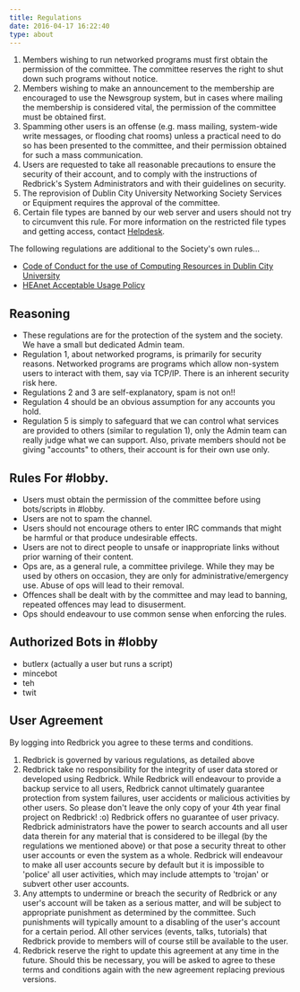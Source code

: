 ```yaml
---
title: Regulations
date: 2016-04-17 16:22:40
type: about
---
```



1. Members wishing to run networked programs must first obtain the permission
   of the committee. The committee reserves the right to shut down such
   programs without notice.
2. Members wishing to make an announcement to the membership are encouraged to
   use the Newsgroup system, but in cases where mailing the membership is
   considered vital, the permission of the committee must be obtained first.
3. Spamming other users is an offense (e.g. mass mailing, system-wide write
   messages, or flooding chat rooms) unless a practical need to do so has been
   presented to the committee, and their permission obtained for such a mass
   communication.
4. Users are requested to take all reasonable precautions to ensure the
   security of their account, and to comply with the instructions of Redbrick's
   System Administrators and with their guidelines on security.
5. The reprovision of Dublin City University Networking Society Services or
   Equipment requires the approval of the committee.
6. Certain file types are banned by our web server and users should not try to
   circumvent this rule. For more information on the restricted file types and
   getting access, contact [Helpdesk](mailto:helpdesk@redbrick.dcu.ie).


The following regulations are additional to the Society's own rules...
- [Code of Conduct for the use of Computing Resources in Dublin City
  University][1]
- [HEAnet Acceptable Usage Policy][2]

## Reasoning
- These regulations are for the protection of the system and the society. We
  have a small but dedicated Admin team.
- Regulation 1, about networked programs, is primarily for security reasons.
  Networked programs are programs which allow non-system users to interact with
  them, say via TCP/IP. There is an inherent security risk here.
- Regulations 2 and 3 are self-explanatory, spam is not on!!
- Regulation 4 should be an obvious assumption for any accounts you hold.
- Regulation 5 is simply to safeguard that we can control what services are
  provided to others (similar to regulation 1), only the Admin team can really
  judge what we can support. Also, private members should not be giving
  "accounts" to others, their account is for their own use only.

## Rules For #lobby.
- Users must obtain the permission of the committee before using bots/scripts
  in #lobby.
- Users are not to spam the channel.
- Users should not encourage others to enter IRC commands that might be harmful
  or that produce undesirable effects.
- Users are not to direct people to unsafe or inappropriate links without prior
  warning of their content.
- Ops are, as a general rule, a committee privilege. While they may be used by
  others on occasion, they are only for administrative/emergency use. Abuse of
  ops will lead to their removal.
- Offences shall be dealt with by the committee and may lead to banning,
  repeated offences may lead to disuserment.
- Ops should endeavour to use common sense when enforcing the rules.

## Authorized Bots in #lobby
- butlerx (actually a user but runs a script)
- mincebot
- teh
- twit

## User Agreement
By logging into Redbrick you agree to these terms and conditions.

1. Redbrick is governed by various regulations, as detailed above
2. Redbrick take no responsibility for the integrity of user data stored or
   developed using Redbrick. While Redbrick will endeavour to provide a backup
   service to all users, Redbrick cannot ultimately guarantee protection from
   system failures, user accidents or malicious activities by other users. So
   please don't leave the only copy of your 4th year final project on Redbrick!
   :o) Redbrick offers no guarantee of user privacy. Redbrick administrators
   have the power to search accounts and all user data therein for any material
   that is considered to be illegal (by the regulations we mentioned above) or
   that pose a security threat to other user accounts or even the system as a
   whole. Redbrick will endeavour to make all user accounts secure by default
   but it is impossible to 'police' all user activities, which may include
   attempts to 'trojan' or subvert other user accounts.
3. Any attempts to undermine or breach the security of Redbrick or any user's
   account will be taken as a serious matter, and will be subject to
   appropriate punishment as determined by the committee. Such punishments will
   typically amount to a disabling of the user's account for a certain period.
   All other services (events, talks, tutorials) that Redbrick provide to
   members will of course still be available to the user.
4. Redbrick reserve the right to update this agreement at any time in the
   future. Should this be necessary, you will be asked to agree to these terms
   and conditions again with the new agreement replacing previous versions.

[1]: http://www.dcu.ie/csd/regulations.html
[2]: http://www.heanet.ie/about/aup
